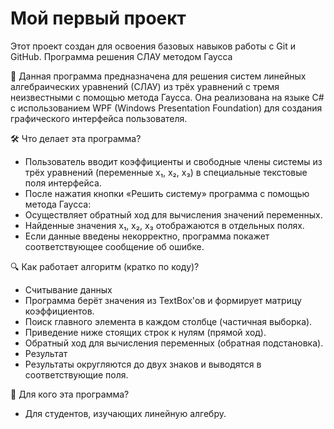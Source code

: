  
# Мой первый проект

Этот проект создан для освоения базовых навыков работы с Git и GitHub.
Программа решения СЛАУ методом Гаусса

📝 Данная программа предназначена для решения систем линейных алгебраических уравнений (СЛАУ) из трёх уравнений с тремя неизвестными с помощью метода Гаусса. Она реализована на языке C# с использованием WPF (Windows Presentation Foundation) для создания графического интерфейса пользователя.

🛠 Что делает эта программа?
- Пользователь вводит коэффициенты и свободные члены системы из трёх уравнений (переменные x₁, x₂, x₃) в специальные текстовые поля интерфейса.
- После нажатия кнопки «Решить систему» программа с помощью метода Гаусса:
- Осуществляет обратный ход для вычисления значений переменных.
- Найденные значения x₁, x₂, x₃ отображаются в отдельных полях.
- Если данные введены некорректно, программа покажет соответствующее сообщение об ошибке.

🔍 Как работает алгоритм (кратко по коду)?
- Считывание данных
- Программа берёт значения из TextBox'ов и формирует матрицу коэффициентов.
- Поиск главного элемента в каждом столбце (частичная выборка).
- Приведение ниже стоящих строк к нулям (прямой ход).
- Обратный ход для вычисления переменных (обратная подстановка).
- Результат
- Результаты округляются до двух знаков и выводятся в соответствующие поля.

🧩 Для кого эта программа?
- Для студентов, изучающих линейную алгебру.
